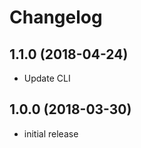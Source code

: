 Changelog
=========

1.1.0 (2018-04-24)
------------------
- Update CLI

1.0.0 (2018-03-30)
------------------
- initial release
